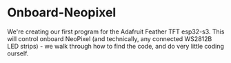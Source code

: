 # Onboard-Neopixel

We're creating our first program for the Adafruit Feather TFT esp32-s3.   This will control onboard NeoPixel (and technically, any connected WS2812B LED strips) - we walk through how to find the code, and do very little coding ourself.  
